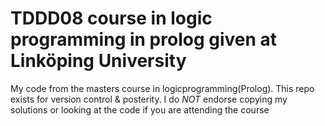# TDDD08 course in logic programming in prolog given at Linköping University

My code from the masters course in logicprogramming(Prolog). This repo exists for version control & posterity. I do *NOT* endorse copying my solutions or looking at the code if you are attending the course
